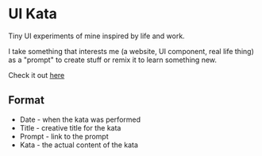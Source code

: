# UI Kata

Tiny UI experiments of mine inspired by life and work.

I take something that interests me (a website, UI component, real life thing) as a "prompt" to create stuff or remix it to learn something new.

Check it out [here](https://beatobongco.com/UI-Kata)

## Format

 * Date - when the kata was performed
 * Title - creative title for the kata
 * Prompt - link to the prompt
 * Kata - the actual content of the kata
